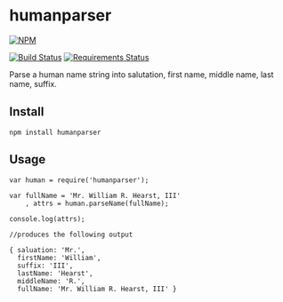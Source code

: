 humanparser
=========

[![NPM](https://nodei.co/npm/humanparser.png)](https://nodei.co/npm/humanparser/)

[![Build Status](https://travis-ci.org/chovy/humanparser.svg?branch=master)](https://travis-ci.org/chovy/humanparser) [![Requirements Status](https://requires.io/github/chovy/humanparser/requirements.png?branch=master)](https://requires.io/github/chovy/humanparser/requirements/?branch=master)

Parse a human name string into salutation, first name, middle name, last name, suffix.

## Install

    npm install humanparser

## Usage

    var human = require('humanparser');

    var fullName = 'Mr. William R. Hearst, III'
        , attrs = human.parseName(fullName);

    console.log(attrs);

    //produces the following output
    
    { saluation: 'Mr.',
      firstName: 'William',
      suffix: 'III',
      lastName: 'Hearst',
      middleName: 'R.',
      fullName: 'Mr. William R. Hearst, III' }
